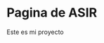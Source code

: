 <!DOCTYPE html>
<html>
<head>
<title> David fila2</title>
</head>
<body>

<h1>Pagina de ASIR</h1>
<p>Este es mi proyecto</p>

</body>
</html>
